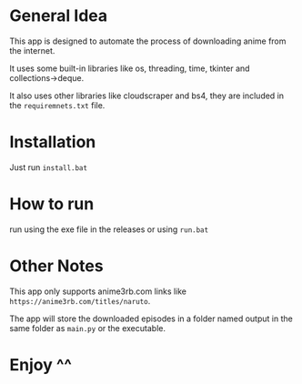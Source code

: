# General Idea
This app is designed to automate the process of downloading anime from the internet.

It uses some built-in libraries like os, threading, time, tkinter and collections->deque.

It also uses other libraries like cloudscraper and bs4, they are included in the ```requiremnets.txt``` file.

# Installation

Just run ```install.bat```
# How to run

run using the exe file in the releases or using ```run.bat```

# Other Notes

This app only supports anime3rb.com links like ```https://anime3rb.com/titles/naruto```.

The app will store the downloaded episodes in a folder named output in the same folder as ```main.py``` or the executable.

# Enjoy ^^
